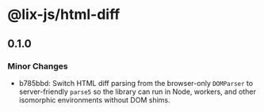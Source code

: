 # @lix-js/html-diff

## 0.1.0

### Minor Changes

- b785bbd: Switch HTML diff parsing from the browser-only `DOMParser` to server-friendly `parse5` so the library can run in Node, workers, and other isomorphic environments without DOM shims.
